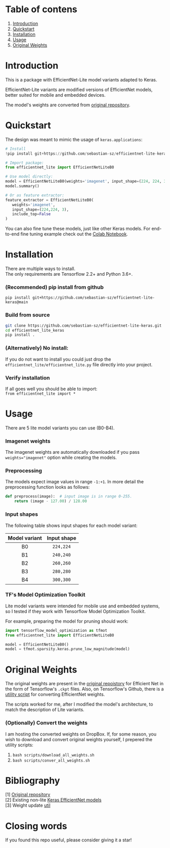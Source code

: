 # Table of contens
1. [Introduction](https://github.com/sebastian-sz/efficientnet-lite-keras#introduction)
2. [Quickstart](https://github.com/sebastian-sz/efficientnet-lite-keras#quickstart)
3. [Installation](https://github.com/sebastian-sz/efficientnet-lite-keras#installation)
4. [Usage](https://github.com/sebastian-sz/efficientnet-lite-keras#usage)
5. [Original Weights](https://github.com/sebastian-sz/efficientnet-lite-keras#original-weights)

# Introduction
This is a package with EfficientNet-Lite model variants adapted to Keras.  

EfficientNet-Lite variants are modified versions of EfficientNet models, better suited for mobile and embedded devices.   

The model's weights are converted from [original repository](https://github.com/tensorflow/tpu/blob/master/models/official/efficientnet/lite/).

# Quickstart
The design was meant to mimic the usage of `keras.applications`:
```python
# Install
!pip install git+https://github.com/sebastian-sz/efficientnet-lite-keras@main

# Import package:
from efficientnet_lite import EfficientNetLiteB0

# Use model directly:
model = EfficientNetLiteB0(weights='imagenet', input_shape=(224, 224, 3))
model.summary()

# Or as feature extractor:
feature_extractor = EfficientNetLiteB0(
   weights='imagenet', 
   input_shape=(224,224, 3),
   include_top=False
)
```

You can also fine tune these models, just like other Keras models. For end-to-end fine tuning example check out the [Colab Notebook](https://colab.research.google.com/drive/1d_TJGYt68SBmCDnrNEGOz8XKbKNm_7tY?usp=sharing).

# Installation
There are multiple ways to install.  
The only requirements are Tensorflow 2.2+ and Python 3.6+.

### (Recommended) pip install from github
`pip install git+https://github.com/sebastian-sz/efficientnet-lite-keras@main`

### Build from source
```bash
git clone https://github.com/sebastian-sz/efficientnet-lite-keras.git  
cd efficientnet_lite_keras  
pip install .
```

### (Alternatively) No install:
If you do not want to install you could just drop the `efficientnet_lite/efficientnet_lite.py` file directly into your project.

### Verify installation
If all goes well you should be able to import:  
`from efficientnet_lite import *` 

# Usage
There are 5 lite model variants you can use (B0-B4).

### Imagenet weights
The imagenet weights are automatically downloaded if you pass `weights="imagenet"` option while creating the models.

### Preprocessing
The models expect image values in range `-1:+1`. In more detail the preprocessing function looks as follows:  
```python
def preprocess(image):  # input image is in range 0-255.
    return (image - 127.00) / 128.00
```

### Input shapes
The following table shows input shapes for each model variant:

| Model variant | Input shape |
|:-------------:|:-----------:|
|       B0      | `224,224`  |
|       B1      | `240,240`  |
|       B2      | `260,260`   |
|       B3      | `280,280`   |
|       B4      | `300,300`   |

### TF's Model Optimization Toolkit
Lite model variants were intended for mobile use and embedded systems, so I tested if
they work with Tensorflow Model Optimization Toolkit.

For example, preparing the model for pruning should work:
```python
import tensorflow_model_optimization as tfmot
from efficientnet_lite import EfficientNetLiteB0

model = EfficientNetLiteB0()
model = tfmot.sparsity.keras.prune_low_magnitude(model)
```


# Original Weights
The original weights are present in the
[original repoistory](https://github.com/tensorflow/tpu/blob/master/models/official/efficientnet/lite/)
for Efficient Net in the form of Tensorflow's `.ckpt` files. Also, on Tensorflow's
Github, there is a [utility script](https://github.com/tensorflow/tensorflow/blob/master/tensorflow/python/keras/applications/efficientnet_weight_update_util.py)
for converting EfficientNet weights.

The scripts worked for me, after I modified the model's architecture, to match the
description of Lite variants.

### (Optionally) Convert the weights
I am hosting the converted weights on DropBox. If, for some reason, you wish to download and convert original weights yourself, I prepered the utility scripts: 
1. `bash scripts/download_all_weights.sh`
2. `bash scripts/conver_all_weights.sh`

# Bibliography
[1] [Original repository](https://github.com/tensorflow/tpu/tree/master/models/official/efficientnet/lite)  
[2] Existing non-lite [Keras EfficientNet models](https://github.com/tensorflow/tensorflow/blob/master/tensorflow/python/keras/applications/efficientnet.py)  
[3] Weight update [util](https://github.com/tensorflow/tensorflow/blob/master/tensorflow/python/keras/applications/efficientnet_weight_update_util.py)  

# Closing words
If you found this repo useful, please consider giving it a star!
